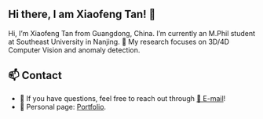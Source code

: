 ## Hi there, I am Xiaofeng Tan! 👋

<!--
**Xiaofeng-Tan/Xiaofeng-Tan** is a ✨ _special_ ✨ repository because its `README.md` (this file) appears on your GitHub profile.

Here are some ideas to get you started:

- 🔭 I’m currently working on ...
- 🌱 I’m currently learning ...
- 👯 I’m looking to collaborate on ...
- 🤔 I’m looking for help with ...
- 💬 Ask me about ...
- 📫 How to reach me: ...
- 😄 Pronouns: ...
- ⚡ Fun fact: ...
-->

Hi, I’m Xiaofeng Tan from Guangdong, China. I’m currently an M.Phil student at Southeast University in Nanjing. 🔭 My research focuses on 3D/4D Computer Vision and anomaly detection.

## 📫 Contact
- 💬 If you have questions, feel free to reach out through [📖 E-mail](txf0620@gmail.com)!
- 🎯 Personal page: [Portfolio](https://xiaofeng-tan.github.io/).
